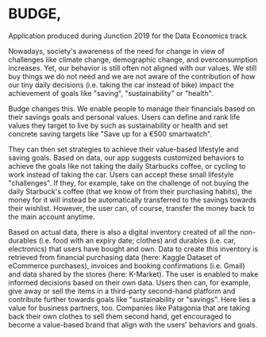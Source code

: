 # BUDGE, 
Application produced during Junction 2019 for the Data Economics track

Nowadays, society's awareness of the need for change in view of challenges like climate change, demographic change, and overconsumption increases. Yet, our behavior is still often not aligned with our values. We still buy things we do not need and we are not aware of the contribution of how our tiny daily decisions (i.e. taking the car instead of bike) impact the achievement of goals like "saving", "sustainability" or "health". 

Budge changes this. We enable people to manage their financials based on their savings goals and personal values. Users can define and rank life values they target to live by such as sustainability or health and set concrete saving targets like "Save up for a €500 smartwatch". 

They can then set strategies to achieve their value-based lifestyle and saving goals. Based on data, our app suggests customized behaviors to achieve the goals like not taking the daily Starbucks coffee, or cycling to work instead of taking the car. Users can accept these small lifestyle "challenges". If they, for example, take on the challenge of not buying the daily Starbuck's coffee (that we know of from their purchasing habits), the money for it will instead be automatically transferred to the savings towards their wishlist. However, the user can, of course, transfer the money back to the main account anytime. 

Based on actual data, there is also a digital inventory created of all the non-durables (i.e. food with an expiry date; clothes)  and durables (i.e. car, electronics) that users have bought and own. Data to create this inventory is retrieved from financial purchasing data (here: Kaggle Dataset of eCommerce purchases), invoices and booking confirmations (i.e. Gmail) and data shared by the stores (here: K-Market). The user is enabled to make informed decisions based on their own data. Users then can, for example, give away or sell the items in a third-party second-hand platform and contribute further towards goals like "sustainability or "savings". Here lies a value for business partners, too. Companies like Patagonia that are taking back their own clothes to sell them second hand, get encouraged to become a value-based brand that align with the users' behaviors and goals.
